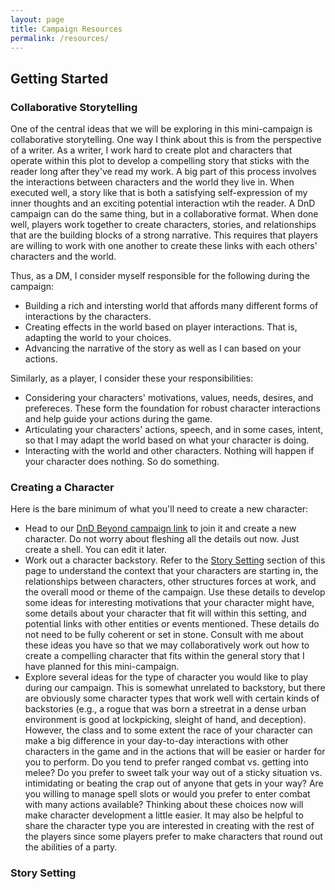 ```yaml
---
layout: page
title: Campaign Resources
permalink: /resources/
---
```


## Getting Started
### Collaborative Storytelling
One of the central ideas that we will be exploring in this mini-campaign is collaborative storytelling. One way I think about this is from the perspective of a writer. As a writer, I work hard to create plot and characters that operate within this plot to develop a compelling story that sticks with the reader long after they've read my work. A big part of this process involves the interactions between characters and the world they live in. When executed well, a story like that is both a satisfying self-expression of my inner thoughts and an exciting potential interaction wtih the reader. A DnD campaign can do the same thing, but in a collaborative format. When done well, players work together to create characters, stories, and relationships that are the building blocks of a strong narrative. This requires that players are willing to work with one another to create these links with each others' characters and the world. 

Thus, as a DM, I consider myself responsible for the following during the campaign:
- Building a rich and intersting world that affords many different forms of interactions by the characters.
- Creating effects in the world based on player interactions. That is, adapting the world to your choices.
- Advancing the narrative of the story as well as I can based on your actions.

Similarly, as a player, I consider these your responsibilities:
- Considering your characters' motivations, values, needs, desires, and prefereces. These form the foundation for robust character interactions and help guide your actions during the game. 
- Articulating your characters' actions, speech, and in some cases, intent, so that I may adapt the world based on what your character is doing. 
- Interacting with the world and other characters. Nothing will happen if your character does nothing. So do something. 

### Creating a Character
Here is the bare minimum of what you'll need to create a new character:
- Head to our [DnD Beyond campaign link](https://ddb.ac/campaigns/join/2409669417393835) to join it and create a new character. Do not worry about fleshing all the details out now. Just create a shell. You can edit it later. 
- Work out a character backstory. Refer to the [Story Setting](#story-setting) section of this page to understand the context that your characters are starting in, the relationships between characters, other structures forces at work, and the overall mood or theme of the campaign. Use these details to develop some ideas for interesting motivations that your character might have, some details about your character that fit will within this setting, and potential links with other entities or events mentioned. These details do not need to be fully coherent or set in stone. Consult with me about these ideas you have so that we may collaboratively work out how to create a compelling character that fits within the general story that I have planned for this mini-campaign.
- Explore several ideas for the type of character you would like to play during our campaign. This is somewhat unrelated to backstory, but there are obviously some character types that work well with certain kinds of backstories (e.g., a rogue that was born a streetrat in a dense urban environment is good at lockpicking, sleight of hand, and deception). However, the class and to some extent the race of your character can make a big difference in your day-to-day interactions with other characters in the game and in the actions that will be easier or harder for you to perform. Do you tend to prefer ranged combat vs. getting into melee? Do you prefer to sweet talk your way out of a sticky situation vs. intimidating or beating the crap out of anyone that gets in your way? Are you willing to manage spell slots or would you prefer to enter combat with many actions available? Thinking about these choices now will make character development a little easier. It may also be helpful to share the character type you are interested in creating with the rest of the players since some players prefer to make characters that round out the abilities of a party.

### Story Setting

